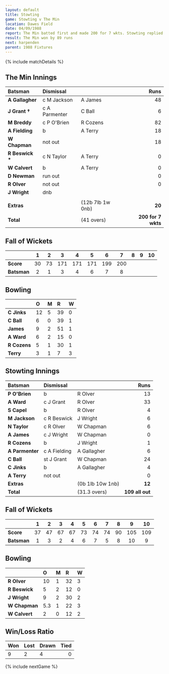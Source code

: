 ```yaml
---
layout: default
title: Stowting
game: Stowting v The Min
location: Dawes Field
date: 04/09/1988
report: The Min batted first and made 200 for 7 wkts. Stowting replied with 109 all out
result: The Min won by 89 runs
next: harpenden
parent: 1988 Fixtures
---
```


{% include matchDetails %}

## The Min Innings

| Batsman | Dismissal |  | Runs |
|:---|:---|---|---:|
| **A Gallagher** | c M Jackson | A James | 48 | 
| **J Grant &#8224;** | c A Parmenter | C Ball | 6 | 
| **M Breddy** | c P O'Brien | R Cozens | 82 | 
| **A Fielding** | b | A Terry | 18 | 
| **W Chapman** | not out |  | 18 | 
| **R Beswick &#42;** | c N Taylor | A Terry | 0 | 
| **W Calvert** | b | A Terry | 0 | 
| **D Newman** | run out |  | 0 | 
| **R Olver** | not out |  | 0 | 
| **J Wright** | dnb |  |  |
|  |  |  |  | 
| **Extras** | | (12b 7lb 1w 0nb) | **20** | 
| **Total** | | (41 overs) | **200 for 7 wkts** | 

## Fall of Wickets

| | 1 | 2 | 3 | 4 | 5 | 6 | 7 | 8 | 9 | 10 |
|---|:---:|:---:|:---:|:---:|:---:|:---:|:---:|:---:|:---:|:---:|
| **Score** | 30 | 73 | 171 | 171 | 171 | 199 | 200 |  |  |  | 
| **Batsman** | 2 | 1 | 3 | 4 | 6 | 7 | 8 |  |  |  | 

## Bowling

| | O | M | R | W |
|---|:---|:---|:---|:---|
| **C Jinks** | 12 | 5 | 39 | 0 | 
| **C Ball** | 6 | 0 | 39 | 1 | 
| **James** | 9 | 2 | 51 | 1 | 
| **A Ward** | 6 | 2 | 15 | 0 | 
| **R Cozens** | 5 | 1 | 30 | 1 | 
| **Terry** | 3 | 1 | 7 | 3 | 

## Stowting Innings

| Batsman | Dismissal |  | Runs |
|:---|:---|---|---:|
| **P O'Brien** | b | R Olver | 13 | 
| **A Ward** | c J Grant | R Olver | 33 | 
| **S Capel** | b | R Olver | 4 | 
| **M Jackson** | c R Beswick | J Wright | 6 | 
| **N Taylor** | c R Olver | W Chapman | 6 | 
| **A James** | c J Wright | W Chapman | 0 |
| **R Cozens** | b | J Wright | 1 | 
| **A Parmenter** | c A Fielding | A Gallagher | 6 |
| **C Ball** | st J Grant | W Chapman | 24 | 
| **C Jinks** | b | A Gallagher | 4 | 
| **A Terry** | not out |  | 0 |
| **Extras** | | (0b 1lb 10w 1nb) | **12** | 
| **Total** | | (31.3 overs) | **109 all out** | 

## Fall of Wickets

| | 1 | 2 | 3 | 4 | 5 | 6 | 7 | 8 | 9 | 10 |
|---|:---:|:---:|:---:|:---:|:---:|:---:|:---:|:---:|:---:|:---:|
| **Score** | 37 | 47 | 67 | 67 | 73 | 74 | 74 | 90 | 105 | 109 |
| **Batsman** | 1 | 3 | 2 | 4 | 6 | 7 | 5 | 8 | 10 | 9 |

## Bowling

| | O | M | R | W |
|---|:---|:---|:---|:---|
| **R Olver** | 10 | 1 | 32 | 3 | 
| **R Beswick** | 5 | 2 | 12 | 0 | 
| **J Wright** | 9 | 2 | 30 | 2 | 
| **W Chapman** | 5.3 | 1 | 22 | 3 | 
| **W Calvert** | 2 | 0 | 12 | 2 |

## Win/Loss Ratio

| Won | Lost | Drawn | Tied |
|:---|:---|:---|---:|
| 9 | 2 | 4 | 0 |

{% include nextGame %}